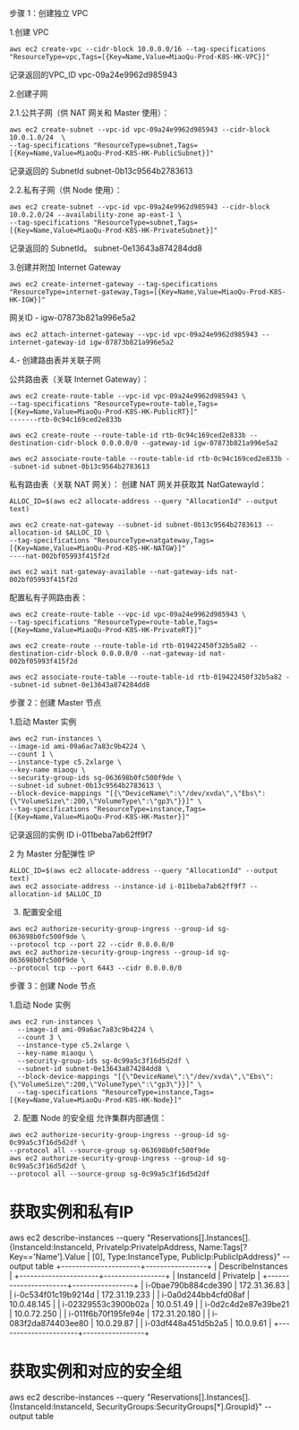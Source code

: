 步骤 1：创建独立 VPC

1.创建 VPC
```shell
aws ec2 create-vpc --cidr-block 10.0.0.0/16 --tag-specifications "ResourceType=vpc,Tags=[{Key=Name,Value=MiaoQu-Prod-K8S-HK-VPC}]"
```
记录返回的VPC_ID vpc-09a24e9962d985943

2.创建子网

2.1.公共子网（供 NAT 网关和 Master 使用）：
```shell
aws ec2 create-subnet --vpc-id vpc-09a24e9962d985943 --cidr-block 10.0.1.0/24  \
--tag-specifications "ResourceType=subnet,Tags=[{Key=Name,Value=MiaoQu-Prod-K8S-HK-PublicSubnet}]"
```
记录返回的 SubnetId  subnet-0b13c9564b2783613

2.2.私有子网（供 Node 使用）：
```shell
aws ec2 create-subnet --vpc-id vpc-09a24e9962d985943 --cidr-block 10.0.2.0/24 --availability-zone ap-east-1 \
--tag-specifications "ResourceType=subnet,Tags=[{Key=Name,Value=MiaoQu-Prod-K8S-HK-PrivateSubnet}]"
```
记录返回的 SubnetId。 subnet-0e13643a874284dd8

3.创建并附加 Internet Gateway

```shell
aws ec2 create-internet-gateway --tag-specifications "ResourceType=internet-gateway,Tags=[{Key=Name,Value=MiaoQu-Prod-K8S-HK-IGW}]"
```

网关ID  - igw-07873b821a996e5a2
```shell
aws ec2 attach-internet-gateway --vpc-id vpc-09a24e9962d985943 --internet-gateway-id igw-07873b821a996e5a2
```

4.- 创建路由表并关联子网

公共路由表（关联 Internet Gateway）：
```shell
aws ec2 create-route-table --vpc-id vpc-09a24e9962d985943 \
--tag-specifications "ResourceType=route-table,Tags=[{Key=Name,Value=MiaoQu-Prod-K8S-HK-PublicRT}]"
-------rtb-0c94c169ced2e833b 

aws ec2 create-route --route-table-id rtb-0c94c169ced2e833b --destination-cidr-block 0.0.0.0/0 --gateway-id igw-07873b821a996e5a2

aws ec2 associate-route-table --route-table-id rtb-0c94c169ced2e833b --subnet-id subnet-0b13c9564b2783613
```

私有路由表（关联 NAT 网关）： 创建 NAT 网关并获取其 NatGatewayId：

```shell
ALLOC_ID=$(aws ec2 allocate-address --query "AllocationId" --output text)

aws ec2 create-nat-gateway --subnet-id subnet-0b13c9564b2783613 --allocation-id $ALLOC_ID \
--tag-specifications "ResourceType=natgateway,Tags=[{Key=Name,Value=MiaoQu-Prod-K8S-HK-NATGW}]"
----nat-002bf05993f415f2d

aws ec2 wait nat-gateway-available --nat-gateway-ids nat-002bf05993f415f2d
```

配置私有子网路由表：

```shell
aws ec2 create-route-table --vpc-id vpc-09a24e9962d985943 \
--tag-specifications "ResourceType=route-table,Tags=[{Key=Name,Value=MiaoQu-Prod-K8S-HK-PrivateRT}]"

aws ec2 create-route --route-table-id rtb-019422450f32b5a82 --destination-cidr-block 0.0.0.0/0 --nat-gateway-id nat-002bf05993f415f2d

aws ec2 associate-route-table --route-table-id rtb-019422450f32b5a82 --subnet-id subnet-0e13643a874284dd8
```

步骤 2：创建 Master 节点

1.启动 Master 实例
```shell
aws ec2 run-instances \
--image-id ami-09a6ac7a83c9b4224 \
--count 1 \
--instance-type c5.2xlarge \
--key-name miaoqu \
--security-group-ids sg-063698b0fc500f9de \
--subnet-id subnet-0b13c9564b2783613 \
--block-device-mappings "[{\"DeviceName\":\"/dev/xvda\",\"Ebs\":{\"VolumeSize\":200,\"VolumeType\":\"gp3\"}}]" \
--tag-specifications "ResourceType=instance,Tags=[{Key=Name,Value=MiaoQu-Prod-K8S-HK-Master}]"
```

记录返回的实例 ID i-011beba7ab62ff9f7

2 为 Master 分配弹性 IP

```shell
ALLOC_ID=$(aws ec2 allocate-address --query "AllocationId" --output text)
aws ec2 associate-address --instance-id i-011beba7ab62ff9f7 --allocation-id $ALLOC_ID
```

3. 配置安全组

```shell
aws ec2 authorize-security-group-ingress --group-id sg-063698b0fc500f9de \
--protocol tcp --port 22 --cidr 0.0.0.0/0
aws ec2 authorize-security-group-ingress --group-id sg-063698b0fc500f9de \
--protocol tcp --port 6443 --cidr 0.0.0.0/0
```

步骤 3：创建 Node 节点

1.启动 Node 实例
```shell
aws ec2 run-instances \
  --image-id ami-09a6ac7a83c9b4224 \
  --count 3 \
  --instance-type c5.2xlarge \
  --key-name miaoqu \
  --security-group-ids sg-0c99a5c3f16d5d2df \
  --subnet-id subnet-0e13643a874284dd8 \
  --block-device-mappings "[{\"DeviceName\":\"/dev/xvda\",\"Ebs\":{\"VolumeSize\":200,\"VolumeType\":\"gp3\"}}]" \
  --tag-specifications "ResourceType=instance,Tags=[{Key=Name,Value=MiaoQu-Prod-K8S-HK-Node}]"
```

2. 配置 Node 的安全组
允许集群内部通信：
```shell
aws ec2 authorize-security-group-ingress --group-id sg-0c99a5c3f16d5d2df \
--protocol all --source-group sg-063698b0fc500f9de
aws ec2 authorize-security-group-ingress --group-id sg-0c99a5c3f16d5d2df \
--protocol all --source-group sg-0c99a5c3f16d5d2df
```

# 获取实例和私有IP
aws ec2 describe-instances --query "Reservations[].Instances[].{InstanceId:InstanceId, PrivateIp:PrivateIpAddress, Name:Tags[?Key=='Name'].Value | [0], Type:InstanceType, PublicIp:PublicIpAddress}" --output table
+----------------------+-----------------+
|            DescribeInstances           |
+----------------------+-----------------+
|      InstanceId      |    PrivateIp    |
+----------------------+-----------------+
|  i-0bae790b884cde390 |  172.31.36.83   |
|  i-0c534f01c19b9214d |  172.31.19.233  |
|  i-0a0d244bb4cfd08af |  10.0.48.145    |
|  i-02329553c3900b02a |  10.0.51.49     |
|  i-0d2c4d2e87e39be21 |  10.0.72.250    |
|  i-011f6b70f195fe94e |  172.31.20.180  |
|  i-083f2da874403ee80 |  10.0.29.87     |
|  i-03df448a451d5b2a5 |  10.0.9.61      |
+----------------------+-----------------+
# 获取实例和对应的安全组 
aws ec2 describe-instances --query "Reservations[].Instances[].{InstanceId:InstanceId, SecurityGroups:SecurityGroups[*].GroupId}" --output table

